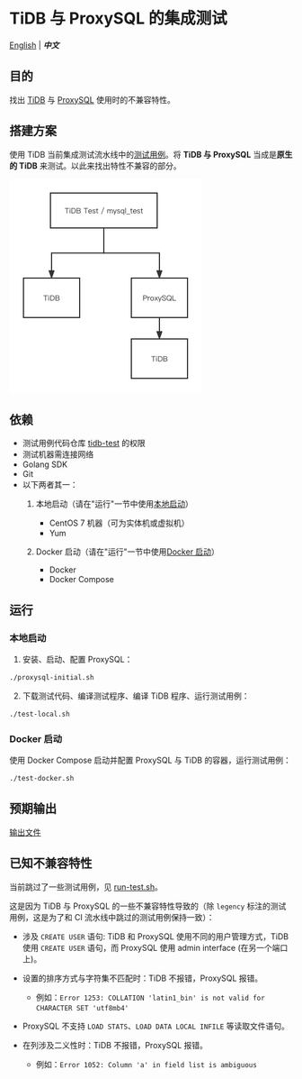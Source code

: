 # TiDB 与 ProxySQL 的集成测试

[English](/README.md) | **_中文_**

## 目的

找出 [TiDB](https://docs.pingcap.com/tidb/stable/dev-guide-overview) 与 [ProxySQL](https://proxysql.com/) 使用时的不兼容特性。

## 搭建方案

使用 TiDB 当前集成测试流水线中的[测试用例](https://github.com/pingcap/tidb-test)。将 **TiDB 与 ProxySQL** 当成是**原生的 TiDB** 来测试。以此来找出特性不兼容的部分。

![build way](/doc-assert/test_build_way.png)

## 依赖

- 测试用例代码仓库 [tidb-test](https://github.com/pingcap/tidb-test) 的权限
- 测试机器需连接网络
- Golang SDK
- Git
- 以下两者其一：
    1. 本地启动（请在"运行"一节中使用[本地启动](#本地启动)）

        - CentOS 7 机器（可为实体机或虚拟机）
        - Yum
        
    2. Docker 启动（请在"运行"一节中使用[Docker 启动](#docker-启动)）

        - Docker
        - Docker Compose

## 运行

### 本地启动

1. 安装、启动、配置 ProxySQL：

```sh
./proxysql-initial.sh
```

2. 下载测试代码、编译测试程序、编译 TiDB 程序、运行测试用例：

```sh
./test-local.sh
```

### Docker 启动

使用 Docker Compose 启动并配置 ProxySQL 与 TiDB 的容器，运行测试用例：

```sh
./test-docker.sh
```

## 预期输出

[输出文件](/doc-assert/test.out)

## 已知不兼容特性

当前跳过了一些测试用例，见 [run-test.sh](https://github.com/Icemap/tidb-proxysql-integration-test/blob/main/run-test.sh#L12-L25)。

这是因为 TiDB 与 ProxySQL 的一些不兼容特性导致的（除 `legency` 标注的测试用例，这是为了和 CI 流水线中跳过的测试用例保持一致）：

- 涉及 `CREATE USER` 语句: TiDB 和 ProxySQL 使用不同的用户管理方式，TiDB 使用 `CREATE USER` 语句，而 ProxySQL 使用 admin interface (在另一个端口上)。
- 设置的排序方式与字符集不匹配时：TiDB 不报错，ProxySQL 报错。
    
    - 例如：`Error 1253: COLLATION 'latin1_bin' is not valid for CHARACTER SET 'utf8mb4'`

- ProxySQL 不支持 `LOAD STATS`、`LOAD DATA LOCAL INFILE` 等读取文件语句。
- 在列涉及二义性时：TiDB 不报错，ProxySQL 报错。

    - 例如：`Error 1052: Column 'a' in field list is ambiguous`